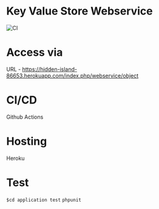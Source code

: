 # Key Value Store Webservice

![CI](https://github.com/boontat/knight-bat/workflows/CI/badge.svg)

# Access via 

URL - https://hidden-island-86653.herokuapp.com/index.php/webservice/object

# CI/CD

Github Actions

# Hosting

Heroku

# Test

`$cd application test`
`phpunit`
